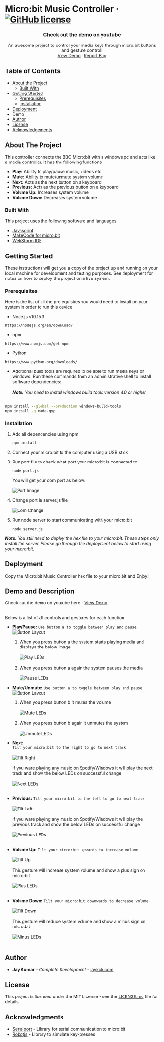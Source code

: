 Micro:bit Music Controller  &middot; [![GitHub license](https://img.shields.io/badge/license-MIT-blue.svg)](https://github.com/jaykch/microbit-media-controller/blob/master/LICENSE)
=======
  <h3 align="center">Check out the demo on youtube</h3>

  <p align="center">
    An awesome project to control your media keys through micro:bit buttons and gesture control!
    <br />
    <a href="https://youtu.be/CM8lSN1KUtg">View Demo</a>
    ·
    <a href="https://github.com/jaykch/microbit-media-controller/issues">Report Bug</a>
  </p>
</p>

## Table of Contents

* [About the Project](#about-the-project)
  * [Built With](#built-with)
* [Getting Started](#getting-started)
  * [Prerequisites](#prerequisites)
  * [Installation](#installation)
* [Deployment](#deployment)
* [Demo](#demo-and-description)
* [Author](#author)
* [License](#license)
* [Acknowledgements](#acknowledgments)

## About The Project
This controller connects the BBC Micro:bit with a windows pc and acts like a media controller.
It has the following functions

* **Play:**  Ability to play/pause music, videos etc. 
* **Mute:**  Ability to mute/unmute system volume
* **Next:**  Acts as the next button on a keyboard
* **Previous:**  Acts as the previous button on a keyboard
* **Volume Up:**  Increases system volume
* **Volume Down:**  Decreases system volume 

### Built With
This project uses the following software and languages
* [Javascript](https://www.javascript.com/)
* [MakeCode for micro:bit](https://makecode.microbit.org/)
* [WebStorm IDE](https://www.jetbrains.com/webstorm/)

## Getting Started
These instructions will get you a copy of the project up and running on your local machine for development and testing purposes. 
See deployment for notes on how to deploy the project on a live system.

### Prerequisites
Here is the list of all the prerequisites you would need to install on your system in order to run this device
* Node.js v10.15.3
```sh
https://nodejs.org/en/download/
```
* npm
```sh
https://www.npmjs.com/get-npm
```
* Python
```sh
https://www.python.org/downloads/
```

* Additional build tools are required to be able to run media keys on windows. Run these commands from an 
administrative shell to install software dependencies:
<br/><br/>**_Note:_** _You need to install windows build tools version 4.0 or higher_ <br/><br/>
```sh
npm install --global --production windows-build-tools
npm install -g node-gyp
```

<!-- TABLE OF CONTENTS -->

### Installation
1. Add all dependencies using npm
    ```sh
    npm install
    ```
2. Connect your micro:bit to the computer using a USB stick

3. Run port file to check what port your micro:bit is connected to
    ```sh
    node port.js
    ```
    You will get your com port as below: 
    <br/><br/>
    ![Port Image](assets/port.PNG?raw=true "Port")
    
4.  Change port in server.js file 
    <br/><br/>
    ![Com Change](assets/com-change.PNG?raw=true "Com")
    
5. Run node server to start communicating with your micro:bit
    ```sh
    node server.js
    ```
**_Note:_** _You still need to deploy the hex file to your micro:bit. These steps only install the server. Please go through the deployment below to start using your micro:bit._

## Deployment

Copy the Micro:bit Music Controller hex file to your micro:bit and Enjoy!

## Demo and Description
Check out the demo on youtube here - <a href="https://youtu.be/CM8lSN1KUtg">View Demo</a> <br/><br/>

Below is a list of all controls and gestures for each function
* **Play/Pause:** 
    `Use button a to toggle between play and pause`
        ![Button Layout](assets/buttons.png?raw=true "Buttons")

    1. When you press button a the system starts playing media and displays the below image <br/>  
    ![Play LEDs](assets/play.PNG?raw=true "Play")<br/><br/>
    1. When you press button a again the system pauses the media<br/>  
    ![Pause LEDs](assets/pause.PNG?raw=true "Pause")
    
* **Mute/Unmute:**
    `Use button a to toggle between play and pause`
        ![Button Layout](assets/buttons.png?raw=true "Buttons")

    1. When you press button b it mutes the volume <br/>  
    ![Mute LEDs](assets/mute.PNG?raw=true "Mute")<br/><br/>
    1. When you press button b again it unmutes the system<br/>  
    ![Unmute LEDs](assets/playing.PNG?raw=true "Unmute")
    
* **Next:**  
    `Tilt your micro:bit to the right to go to next track` <br/><br/>
        ![Tilt Right](assets/next.PNG?raw=true "Next")<br/><br/>
     If you ware playing any music on Spotify/Windows it will play the next track and show the below LEDs on successful 
     change<br/><br/> 
        ![Next LEDs](assets/forward.PNG?raw=true "Previous")<br/><br/>
     
* **Previous:**
    `Tilt your micro:bit to the left to go to next track` <br/><br/>
        ![Tilt Left](assets/previous.PNG?raw=true "Previous")<br/><br/>
    If you ware playing any music on Spotify/Windows it will play the previous track and show the below LEDs on 
    successful change<br/><br/>
        ![Previous LEDs](assets/backward.PNG?raw=true "Previous")<br/><br/> 
       
* **Volume Up:**
    `Tilt your micro:bit upwards to increase volume` <br/><br/>
        ![Tilt Up](assets/up.PNG?raw=true "Up")<br/><br/>
    This gesture will increase system volume and show a plus sign on micro:bit<br/><br/>
        ![Plus LEDs](assets/plus.PNG?raw=true "Previous")<br/><br/>
    
* **Volume Down:**
    `Tilt your micro:bit downwards to decrease volume` <br/><br/>
        ![Tilt Down](assets/down.PNG?raw=true "Down")<br/><br/>
    This gesture will reduce system volume and show a minus sign on micro:bit<br/><br/>
        ![Minus LEDs](assets/minus.PNG?raw=true "Previous")<br/><br/>

## Author
* **Jay Kumar** - *Complete Development* - [jaykch.com](http://www.jaykch.com/)

## License
This project is licensed under the MIT License - see the [LICENSE.md](/LICENSE) file for details

## Acknowledgments

* [Serialport](https://serialport.io/) - Library for serial communication to micro:bit
* [Robotjs](http://robotjs.io/) - Library to simulate key-presses